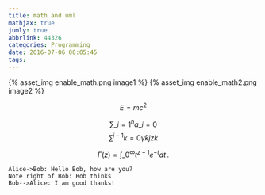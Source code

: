 ```yaml
---
title: math and uml
mathjax: true
jumly: true
abbrlink: 44326
categories: Programming
date: 2016-07-06 00:05:45
tags:
---
```


{% asset_img enable_math.png image1 %}
{% asset_img enable_math2.png image2 %}

$$E=mc^2$$

$$\sum\_{i=1}^n a\_i=0$$
$$\sum ^ {j-1}{k=0}{\widehat{\gamma} {kj} z k } $$


$$
\Gamma(z) = \int\_0^\infty t^{z-1}e^{-t}dt\,.
$$



```sequence
Alice->Bob: Hello Bob, how are you?
Note right of Bob: Bob thinks
Bob-->Alice: I am good thanks!
```